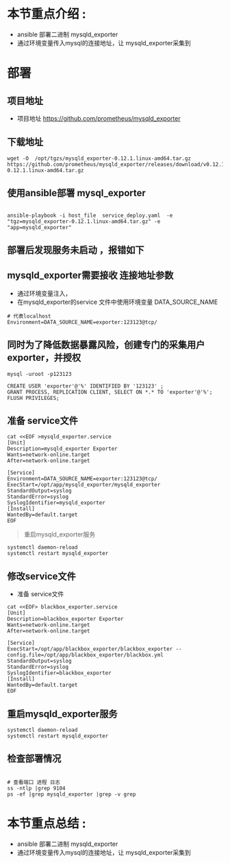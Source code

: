 
# 本节重点介绍 : 
- ansible 部署二进制 mysqld_exporter
- 通过环境变量传入mysql的连接地址，让 mysqld_exporter采集到


# 部署
## 项目地址 
- 项目地址 https://github.com/prometheus/mysqld_exporter
## 下载地址 
```shell script
wget -O  /opt/tgzs/mysqld_exporter-0.12.1.linux-amd64.tar.gz https://github.com/prometheus/mysqld_exporter/releases/download/v0.12.1/mysqld_exporter-0.12.1.linux-amd64.tar.gz

```


## 使用ansible部署 mysql_exporter
```shell script

ansible-playbook -i host_file  service_deploy.yaml  -e "tgz=mysqld_exporter-0.12.1.linux-amd64.tar.gz" -e "app=mysqld_exporter"

```

## 部署后发现服务未启动 ，报错如下


## mysqld_exporter需要接收 连接地址参数
- 通过环境变量注入，
- 在mysqld_exporter的service 文件中使用环境变量 DATA_SOURCE_NAME

```shell script
# 代表localhost
Environment=DATA_SOURCE_NAME=exporter:123123@tcp/
```


## 同时为了降低数据暴露风险，创建专门的采集用户 exporter，并授权
```shell script
mysql -uroot -p123123

CREATE USER 'exporter'@'%' IDENTIFIED BY '123123' ;
GRANT PROCESS, REPLICATION CLIENT, SELECT ON *.* TO 'exporter'@'%';
FLUSH PRIVILEGES;

```


## 准备 service文件

```shell script
cat <<EOF >mysqld_exporter.service
[Unit]
Description=mysqld_exporter Exporter
Wants=network-online.target
After=network-online.target

[Service]
Environment=DATA_SOURCE_NAME=exporter:123123@tcp/
ExecStart=/opt/app/mysqld_exporter/mysqld_exporter
StandardOutput=syslog
StandardError=syslog
SyslogIdentifier=mysqld_exporter
[Install]
WantedBy=default.target
EOF
```

> 重启mysqld_exporter服务
```shell script
systemctl daemon-reload
systemctl restart mysqld_exporter

```

## 修改service文件
- 准备 service文件
```shell script
cat <<EOF> blackbox_exporter.service
[Unit]
Description=blackbox_exporter Exporter
Wants=network-online.target
After=network-online.target

[Service]
ExecStart=/opt/app/blackbox_exporter/blackbox_exporter --config.file=/opt/app/blackbox_exporter/blackbox.yml
StandardOutput=syslog
StandardError=syslog
SyslogIdentifier=blackbox_exporter
[Install]
WantedBy=default.target
EOF

```


## 重启mysqld_exporter服务
```shell script
systemctl daemon-reload
systemctl restart mysqld_exporter

```

## 检查部署情况

```shell script

# 查看端口 进程 日志
ss -ntlp |grep 9104
ps -ef |grep mysqld_exporter |grep -v grep 

```



# 本节重点总结 : 
- ansible 部署二进制 mysqld_exporter
- 通过环境变量传入mysql的连接地址，让 mysqld_exporter采集到

